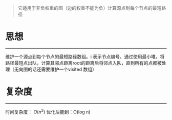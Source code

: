 >它适用于非负权重的图（边的权重不能为负）计算源点到每个节点的最短路径

# 思想
---
维护一个源点到每个节点的最短路径数组。i 表示节点编号。通过使用最小堆，将路径最短点出队，计算其邻点距离root的距离后将邻点入队，直到所有的点都被处理（无向图的话还需要维护一个visited 数组）

# 复杂度
---
时间复杂度： $O(n^2)$  优化后能到：O(log n)